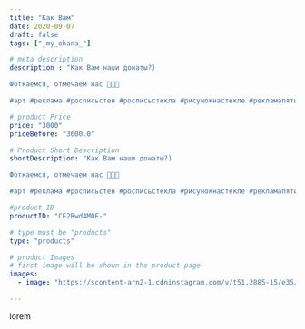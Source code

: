 ```yaml
---
title: "Как Вам"
date: 2020-09-07
draft: false
tags: ["_my_ohana_"]

# meta description
description : "Как Вам наши донаты?)

Фоткаемся, отмечаем нас 🖤🖤🖤

#арт #реклама #росписьстен #росписьстекла #рисунокнастекле #рекламапятигорск #менюпятигорск #граффити #кофеп"

# product Price
price: "3000"
priceBefore: "3600.0"

# Product Short Description
shortDescription: "Как Вам наши донаты?)

Фоткаемся, отмечаем нас 🖤🖤🖤

#арт #реклама #росписьстен #росписьстекла #рисунокнастекле #рекламапятигорск #менюпятигорск #граффити #кофепятигорск #кмв #art #windowdrawing #drawing #graffiti"

#product ID
productID: "CE2Bwd4M0F-"

# type must be "products"
type: "products"

# product Images
# first image will be shown in the product page
images:
  - image: "https://scontent-arn2-1.cdninstagram.com/v/t51.2885-15/e35/p1080x1080/118882906_714916875760679_476882303698283642_n.jpg?tp=1&_nc_ht=scontent-arn2-1.cdninstagram.com&_nc_cat=111&_nc_ohc=QPAQr1OvkPYAX_wNT1k&ccb=7-4&oh=7ab258db7686ef1dd6c61c4cee9d04da&oe=60849898&_nc_sid=86f79a&ig_cache_key=MjM5MzEwNzk4MDY1Njc4NzgzOA%3D%3D.2-ccb7-4"

---
```

lorem
